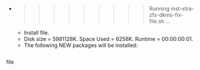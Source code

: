 * >>>>>>>>> Running inst-xtra-zfs-dkms-fix-file.sh ...
  * Install file.
  * Disk size = 5981128K. Space Used = 6256K. Runtime = 00:00:00:01.
  * The following NEW packages will be installed:
  ```bash
file
  ```
